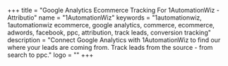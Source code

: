 +++
title = "Google Analytics Ecommerce Tracking For 1AutomationWiz - Attributio"
name = "1AutomationWiz"
keywords = "1automationwiz, 1automationwiz ecommerce, google analytics, commerce, ecommerce, adwords, facebook, ppc, attribution, track leads, conversion tracking"
description = "Connect Google Analytics with 1AutomationWiz to find our where your leads are coming from. Track leads from the source - from search to ppc."
logo = ""
+++
